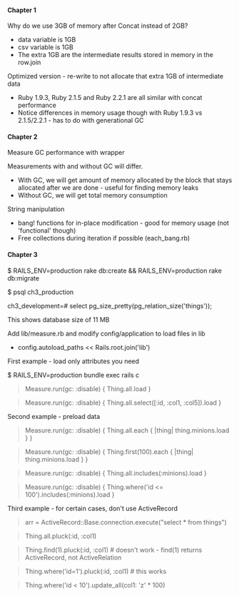 #### Chapter 1

Why do we use 3GB of memory after Concat instead of 2GB?

* data variable is 1GB
* csv variable is 1GB
* The extra 1GB are the intermediate results stored in memory in the row.join

Optimized version - re-write to not allocate that extra 1GB of intermediate data

* Ruby 1.9.3, Ruby 2.1.5 and Ruby 2.2.1 are all similar with concat performance
* Notice differences in memory usage though with Ruby 1.9.3 vs 2.1.5/2.2.1 - has to do with generational GC

#### Chapter 2

Measure GC performance with wrapper

Measurements with and without GC will differ.

* With GC, we will get amount of memory allocated by the block that stays allocated after we are done - useful for finding memory leaks
* Without GC, we will get total memory consumption

String manipulation

* bang! functions for in-place modification - good for memory usage (not 'functional' though)
* Free collections during iteration if possible (each_bang.rb)

#### Chapter 3

$ RAILS_ENV=production rake db:create && RAILS_ENV=production rake db:migrate

$ psql ch3_production

ch3_development=# select pg_size_pretty(pg_relation_size('things'));

This shows database size of 11 MB

Add lib/measure.rb and modify config/application to load files in lib

* config.autoload_paths << Rails.root.join('lib')

First example - load only attributes you need

$ RAILS_ENV=production bundle exec rails c

> Measure.run(gc: :disable) { Thing.all.load }

> Measure.run(gc: :disable) { Thing.all.select([:id, :col1, :col5]).load }

Second example - preload data

> Measure.run(gc: :disable) { Thing.all.each { |thing| thing.minions.load } }

> Measure.run(gc: :disable) { Thing.first(100).each { |thing| thing.minions.load } }

> Measure.run(gc: :disable) { Thing.all.includes(:minions).load }

> Measure.run(gc: :disable) { Thing.where('id <= 100').includes(:minions).load }

Third example - for certain cases, don't use ActiveRecord

> arr = ActiveRecord::Base.connection.execute("select * from things")

> Thing.all.pluck(:id, :col1)

> Thing.find(1).pluck(:id, :col1) # doesn't work - find(1) returns ActiveRecord, not ActiveRelation

> Thing.where('id=1').pluck(:id, :col1) # this works

> Thing.where('id < 10').update_all(col1: 'z' * 100)